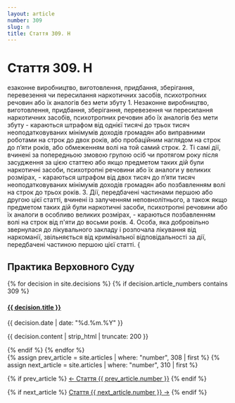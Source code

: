 ```yaml
---
layout: article
number: 309
slug: n
title: Стаття 309. Н
---
```


# Стаття 309. Н

езаконне виробництво, виготовлення, придбання, зберігання, перевезення чи пересилання наркотичних засобів, психотропних речовин або їх аналогів без мети збуту 1. Незаконне виробництво, виготовлення, придбання, зберігання, перевезення чи пересилання наркотичних засобів, психотропних речовин або їх аналогів без мети збуту - караються штрафом від однієї тисячі до трьох тисяч неоподатковуваних мінімумів доходів громадян або виправними роботами на строк до двох років, або пробаційним наглядом на строк до п’яти років, або обмеженням волі на той самий строк. 2. Ті самі дії, вчинені за попередньою змовою групою осіб чи протягом року після засудження за цією статтею або якщо предметом таких дій були наркотичні засоби, психотропні речовини або їх аналоги у великих розмірах, - караються штрафом від двох тисяч до п’яти тисяч неоподатковуваних мінімумів доходів громадян або позбавленням волі на строк до трьох років. 3. Дії, передбачені частинами першою або другою цієї статті, вчинені із залученням неповнолітнього, а також якщо предметом таких дій були наркотичні засоби, психотропні речовини або їх аналоги в особливо великих розмірах, - караються позбавленням волі на строк від п'яти до восьми років. 4. Особа, яка добровільно звернулася до лікувального закладу і розпочала лікування від наркоманії, звільняється від кримінальної відповідальності за дії, передбачені частиною першою цієї статті. {

## Практика Верховного Суду

<div class="decisions-container">
{% for decision in site.decisions %}
  {% if decision.article_numbers contains 309 %}
    <div class="decision-item">
      <h4><a href="{{ decision.url }}">{{ decision.title }}</a></h4>
      <p class="decision-date">{{ decision.date | date: "%d.%m.%Y" }}</p>
      <p class="decision-excerpt">{{ decision.content | strip_html | truncate: 200 }}</p>
    </div>
  {% endif %}
{% endfor %}
</div>

<div class="article-navigation">
  {% assign prev_article = site.articles | where: "number", 308 | first %}
  {% assign next_article = site.articles | where: "number", 310 | first %}
  
  {% if prev_article %}
    <a href="{{ prev_article.url }}" class="prev-article">← Стаття {{ prev_article.number }}</a>
  {% endif %}
  
  {% if next_article %}
    <a href="{{ next_article.url }}" class="next-article">Стаття {{ next_article.number }} →</a>
  {% endif %}
</div>
